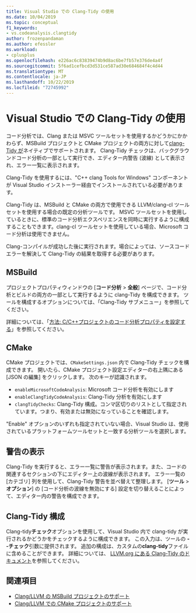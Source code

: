 ```yaml
---
title: Visual Studio での Clang-Tidy の使用
ms.date: 10/04/2019
ms.topic: conceptual
f1_keywords:
- vs.codeanalysis.clangtidy
author: frozenpandaman
ms.author: efessler
ms.workload:
- cplusplus
ms.openlocfilehash: e226ac6c83839474b9d8ac6be7fb57e376de4a4f
ms.sourcegitcommit: 5f6ad1cefbcd3d531ce587ad30e684684f4c4d44
ms.translationtype: MT
ms.contentlocale: ja-JP
ms.lasthandoff: 10/22/2019
ms.locfileid: "72745992"
---
```

# <a name="using-clang-tidy-in-visual-studio"></a>Visual Studio での Clang-Tidy の使用

コード分析では、Clang または MSVC ツールセットを使用するかどうかにかかわらず、MSBuild プロジェクトと CMake プロジェクトの両方に対して[clang-Tidy が](https://clang.llvm.org/extra/clang-tidy/)ネイティブでサポートされます。 Clang-Tidy チェックは、バックグラウンドコード分析の一部として実行でき、エディター内警告 (波線) として表示され、エラー一覧に表示されます。

Clang-Tidy を使用するには、"C++ clang Tools for Windows" コンポーネントが Visual Studio インストーラー経由でインストールされている必要があります。

Clang-Tidy は、MSBuild と CMake の両方で使用できる LLVM/clang-cl ツールセットを使用する場合の既定の分析ツールです。 MSVC ツールセットを使用しているときに、標準のコード分析エクスペリエンスを同時に実行するように構成することもできます。clang-cl ツールセットを使用している場合、Microsoft コード分析は使用できません。

Clang-コンパイルが成功した後に実行されます。場合によっては、ソースコードエラーを解決して Clang-Tidy の結果を取得する必要があります。


## <a name="msbuild"></a>MSBuild

プロジェクトプロパティウィンドウの [**コード分析** > **全般**] ページで、コード分析とビルドの両方の一部として実行するように clang-Tidy を構成できます。 ツールを構成するオプションについては、「Clang-Tidy サブメニュー」を参照してください。

詳細については、「[方法: C/C++プロジェクトのコード分析プロパティを設定する](../code-quality/how-to-set-code-analysis-properties-for-c-cpp-projects.md)」を参照してください。

## <a name="cmake"></a>CMake

CMake プロジェクトでは、`CMakeSettings.json` 内で Clang-Tidy チェックを構成できます。 開いたら、CMake プロジェクト設定エディターの右上隅にある [JSON の編集] をクリックします。 次のキーが認識されます。

- `enableMicrosoftCodeAnalysis`: Microsoft コード分析を有効にします
- `enableClangTidyCodeAnalysis`: Clang-Tidy 分析を有効にします
- `clangTidyChecks`: Clang-Tidy 構成。コンマ区切りのリストとして指定されています。つまり、有効または無効になっていることを確認します。

"Enable" オプションのいずれも指定されていない場合、Visual Studio は、使用されているプラットフォームツールセットと一致する分析ツールを選択します。

## <a name="warning-display"></a>警告の表示

Clang-Tidy を実行すると、エラー一覧に警告が表示されます。また、コードの関連するセクションの下にエディター上の波線が表示されます。 エラー一覧の [カテゴリ] 列を使用して、Clang-Tidy 警告を並べ替えて整理します。 [**ツール** > **オプション**] の [コード分析の波線を無効にする] 設定を切り替えることによって、エディター内の警告を構成できます。

## <a name="clang-tidy-configuration"></a>Clang-Tidy 構成

Clang-tidy**チェック**オプションを使用して、Visual Studio 内で clang-tidy が実行されるかどうかをチェックするように構成できます。 この入力は、ツールの **--チェック**引数に提供されます。 追加の構成は、カスタムの**clang-tidy**ファイルに含めることができます。 詳細については、 [LLVM.org にある Clang-Tidy のドキュメント](https://clang.llvm.org/extra/clang-tidy/)を参照してください。

## <a name="see-also"></a>関連項目

- [Clang/LLVM の MSBuild プロジェクトのサポート](https://aka.ms/cpp/clangmsbuild)
- [Clang/LLVM での CMake プロジェクトのサポート](https://aka.ms/cpp/clangcmake)
